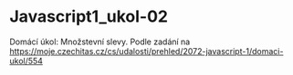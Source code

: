 # Javascript1_ukol-02
Domácí úkol: Množstevní slevy. Podle zadání na https://moje.czechitas.cz/cs/udalosti/prehled/2072-javascript-1/domaci-ukol/554
